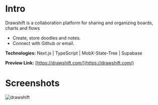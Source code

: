 # Intro

Drawshift is a collaboration platform for sharing and organizing boards, charts and flows

- Create, store doodles and notes.
- Connect with Github or email.

**Technologies:** Next.js | TypeScript | MobX-State-Tree | Supabase

**Preview Link:** [https://drawshift.com/](https://drawshift.com/)


# Screenshots

![drawshift](https://user-images.githubusercontent.com/17028936/201597519-94569f22-b9e7-4a93-8e2c-0961e4e68e0e.gif)
